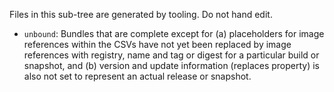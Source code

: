 
Files in this sub-tree are generated by tooling.
Do not hand edit.

- `unbound`: Bundles that are complete except for (a) placeholders for
image references within the CSVs have not yet been replaced by image
references with registry, name and tag or digest for a particular
build or snapshot, and (b) version and update information (replaces
property) is also not set to represent an actual release or snapshot.
